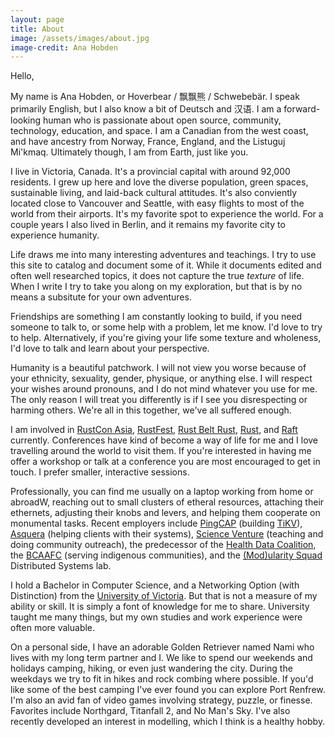 ```yaml
---
layout: page
title: About
image: /assets/images/about.jpg
image-credit: Ana Hobden
---
```


Hello,

My name is Ana Hobden, or Hoverbear / 飘飘熊 / Schwebebär. I speak primarily English, but I also know a bit of Deutsch and 汉语. I am a forward-looking human who is passionate about open source, community, technology, education, and space. I am a Canadian from the west coast, and have ancestry from Norway, France, England, and the Listuguj Mi'kmaq. Ultimately though, I am from Earth, just like you.

I live in Victoria, Canada. It's a provincial capital with around 92,000 residents. I grew up here and love the diverse population, green spaces, sustainable living, and laid-back cultural attitudes. It's also conviently located close to Vancouver and Seattle, with easy flights to most of the world from their airports. It's my favorite spot to experience the world. For a couple years I also lived in Berlin, and it remains my favorite city to experience humanity.

Life draws me into many interesting adventures and teachings. I try to use this site to catalog and document some of it. While it documents edited and often well researched topics, it does not capture the true *texture* of life. When I write I try to take you along on my exploration, but that is by no means a subsitute for your own adventures.

Friendships are something I am constantly looking to build, if you need someone to talk to, or some help with a problem, let me know. I'd love to try to help. Alternatively, if you're giving your life some texture and wholeness, I'd love to talk and learn about your perspective.

Humanity is a beautiful patchwork. I will not view you worse because of your ethnicity, sexuality, gender, physique, or anything else. I will respect your wishes around pronouns, and I do not mind whatever you use for me. The only reason I will treat you differently is if I see you disrespecting or harming others. We're all in this together, we've all suffered enough.

I am involved in [RustCon Asia](http://rustcon.asia/), [RustFest](http://rustfest.eu/), [Rust Belt Rust](http://rust-belt-rust.com/), [Rust](http://rust-lang.org/), and [Raft](https://raft.github.io/) currently. Conferences have kind of become a way of life for me and I love travelling around the world to visit them. If you're interested in having me offer a workshop or talk at a conference you are most encouraged to get in touch. I prefer smaller, interactive sessions.

Professionally, you can find me usually on a laptop working from home or abroadW, reaching out to small clusters of etheral resources, attaching their ethernets, adjusting their knobs and levers, and helping them cooperate on monumental tasks. Recent employers include [PingCAP](http://pingcap.com/) (building [TiKV](http://tikv.org/)), [Asquera](http://asquera.de/) (helping clients with their systems), [Science Venture](http://www.scienceventure.ca/) (teaching and doing community outreach), the predecessor of the [Health Data Coalition](http://hdcbc.ca/), the [BCAAFC](http://bcaafc.com/) (serving indigenous communities), and the [(Mod)ularity Squad](https://yvonnecoady.com/) Distributed Systems lab.

I hold a Bachelor in Computer Science, and a Networking Option (with Distinction) from the [University of Victoria](http://uvic.ca/). But that is not a measure of my ability or skill. It is simply a font of knowledge for me to share. University taught me many things, but my own studies and work experience were often more valuable.

On a personal side, I have an adorable Golden Retriever named Nami who lives with my long term partner and I. We like to spend our weekends and holidays camping, hiking, or even just wandering the city. During the weekdays we try to fit in hikes and rock combing where possible. If you'd like some of the best camping I've ever found you can explore Port Renfrew. I'm also an avid fan of video games involving strategy, puzzle, or finesse. Favorites include Northgard, Titanfall 2, and No Man's Sky. I've also recently developed an interest in modelling, which I think is a healthy hobby.
